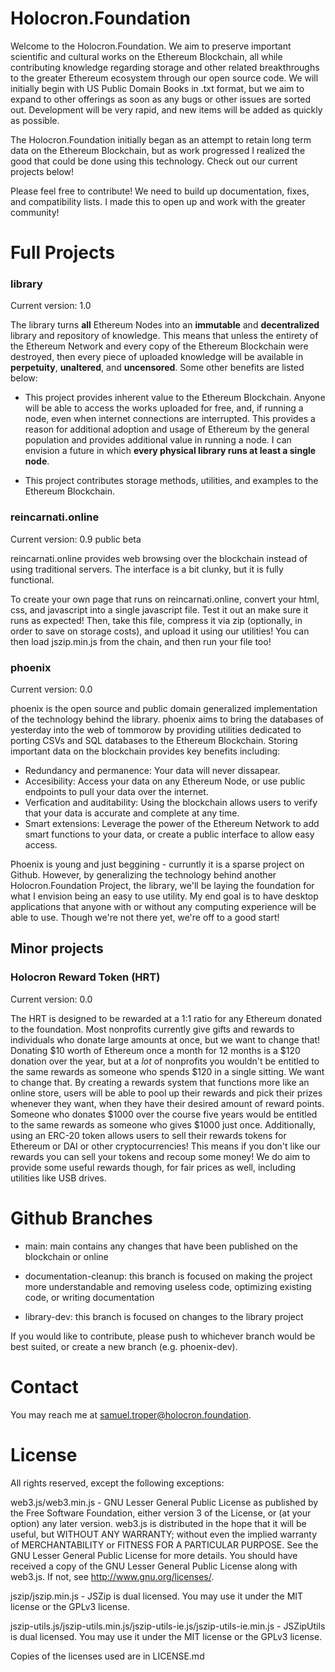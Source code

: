 # Holocron.Foundation

Welcome to the Holocron.Foundation. We aim to preserve important scientific and cultural works on the Ethereum Blockchain, all while contributing knowledge regarding storage and other related breakthroughs to the greater Ethereum ecosystem through our open source code. We will initially begin with US Public Domain Books in .txt format, but we aim to expand to other offerings as soon as any bugs or other issues are sorted out. Development will be very rapid, and new items will be added as quickly as possible.

The Holocron.Foundation initially began as an attempt to retain long term data on the Ethereum Blockchain, but as work progressed I realized the good that could be done using this technology. Check out our current projects below!

Please feel free to contribute! We need to build up documentation, fixes, and compatibility lists. I made this to open up and work with the greater community!

# Full Projects

### library

Current version: 1.0

The library turns **all** Ethereum Nodes into an **immutable** and **decentralized** library and repository of knowledge. This means that unless the entirety of the Ethereum Network and every copy of the Ethereum Blockchain were destroyed, then every piece of uploaded knowledge will be available in **perpetuity**, **unaltered**, and **uncensored**. Some other benefits are listed below:

* This project provides inherent value to the Ethereum Blockchain. Anyone will be able to access the works uploaded for free, and, if running a node, even when internet connections are interrupted. This provides a reason for additional adoption and usage of Ethereum by the general population and provides additional value in running a node. I can envision a future in which **every physical library runs at least a single node**.

* This project contributes storage methods, utilities, and examples to the Ethereum Blockchain.

### reincarnati.online

Current version: 0.9 public beta

reincarnati.online provides web browsing over the blockchain instead of using traditional servers. The interface is a bit clunky, but it is fully functional.

To create your own page that runs on reincarnati.online, convert your html, css, and javascript into a single javascript file. Test it out an make sure it runs as expected! Then, take this file, compress it via zip (optionally, in order to save on storage costs), and upload it using our utilities! You can then load jszip.min.js from the chain, and then run your file too!

### phoenix

Current version: 0.0

phoenix is the open source and public domain generalized implementation of the technology behind the library. phoenix aims to bring the databases of yesterday into the web of tommorow by providing utilities dedicated to porting CSVs and SQL databases to the Ethereum Blockchain. Storing important data on the blockchain provides key benefits including:

* Redundancy and permanence: Your data will never dissapear.
* Accesibility: Access your data on any Ethereum Node, or use public endpoints to pull your data over the internet.
* Verfication and auditability: Using the blockchain allows users to verify that your data is accurate and complete at any time.
* Smart extensions: Leverage the power of the Ethereum Network to add smart functions to your data, or create a public interface to allow easy access.

Phoenix is young and just beggining - curruntly it is a sparse project on Github. However, by generalizing the technology behind another Holocron.Foundation Project, the library, we'll be laying the foundation for what I envision being an easy to use utility. My end goal is to have desktop applications that anyone with or without any computing experience will be able to use. Though we're not there yet, we're off to a good start!

## Minor projects

### Holocron Reward Token (HRT)

Current version: 0.0

The HRT is designed to be rewarded at a 1:1 ratio for any Ethereum donated to the foundation. Most nonprofits currently give gifts and rewards to individuals who donate large amounts at once, but we want to change that! Donating $10 worth of Ethereum once a month for 12 months is a $120 donation over the year, but at a *lot* of nonprofits you wouldn't be entitled to the same rewards as someone who spends $120 in a single sitting. We want to change that. By creating a rewards system that functions more like an online store, users will be able to pool up their rewards and pick their prizes whenever they want, when they have their desired amount of reward points. Someone who donates $1000 over the course five years would be entitled to the same rewards as someone who gives $1000 just once. Additionally, using an ERC-20 token allows users to sell their rewards tokens for Ethereum or DAI or other cryptocurrencies! This means if you don't like our rewards you can sell your tokens and recoup some money! We do aim to provide some useful rewards though, for fair prices as well, including utilities like USB drives.

# Github Branches

* main: main contains any changes that have been published on the blockchain or online

* documentation-cleanup: this branch is focused on making the project more understandable and removing useless code, optimizing existing code, or writing documentation

* library-dev: this branch is focused on changes to the library project

If you would like to contribute, please push to whichever branch would be best suited, or create a new branch (e.g. phoenix-dev).

# Contact

You may reach me at samuel.troper@holocron.foundation.

# License

All rights reserved, except the following exceptions:

web3.js/web3.min.js - GNU Lesser General Public License as published by the Free Software Foundation, either version 3 of the License, or (at your option) any later version. web3.js is distributed in the hope that it will be useful, but WITHOUT ANY WARRANTY; without even the implied warranty of MERCHANTABILITY or FITNESS FOR A PARTICULAR PURPOSE.  See the GNU Lesser General Public License for more details. You should have received a copy of the GNU Lesser General Public License along with web3.js.  If not, see <http://www.gnu.org/licenses/>.

jszip/jszip.min.js - JSZip is dual licensed. You may use it under the MIT license or the GPLv3 license.

jszip-utils.js/jszip-utils.min.js/jszip-utils-ie.js/jszip-utils-ie.min.js - JSZipUtils is dual licensed. You may use it under the MIT license or the GPLv3 license.

Copies of the licenses used are in LICENSE.md
